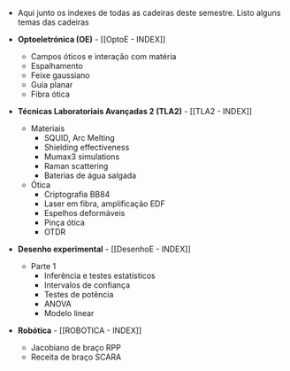 - Aqui junto os indexes de todas as cadeiras deste semestre. Listo alguns temas das cadeiras

- **Optoeletrónica (OE)** - [[OptoE - INDEX]]
    - Campos óticos e interação com matéria
    - Espalhamento
    - Feixe gaussiano
    - Guia planar
    - Fibra ótica
- **Técnicas Laboratoriais Avançadas 2 (TLA2)** - [[TLA2 - INDEX]]
    - Materiais
        - SQUID, Arc Melting
        - Shielding effectiveness
        - Mumax3 simulations
        - Raman scattering
        - Baterias de água salgada
    - Ótica
        - Criptografia BB84
        - Laser em fibra, amplificação EDF
        - Espelhos deformáveis
        - Pinça ótica
        - OTDR
- **Desenho experimental** - [[DesenhoE - INDEX]]
    - Parte 1
        - Inferência e testes estatísticos
        - Intervalos de confiança
        - Testes de potência
        - ANOVA
        - Modelo linear
- **Robótica** - [[ROBOTICA - INDEX]]
    - Jacobiano de braço RPP
    - Receita de braço SCARA